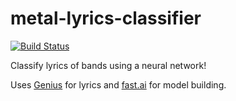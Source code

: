 metal-lyrics-classifier
=======================

[![Build Status](https://travis-ci.com/EFulmer/metal-lyrics-classifier.svg?branch=master)](https://travis-ci.com/EFulmer/metal-lyrics-classifier)

Classify lyrics of bands using a neural network!

Uses [Genius](https://genius.com) for lyrics and [fast.ai](https://docs.fast.ai/) for model building.
